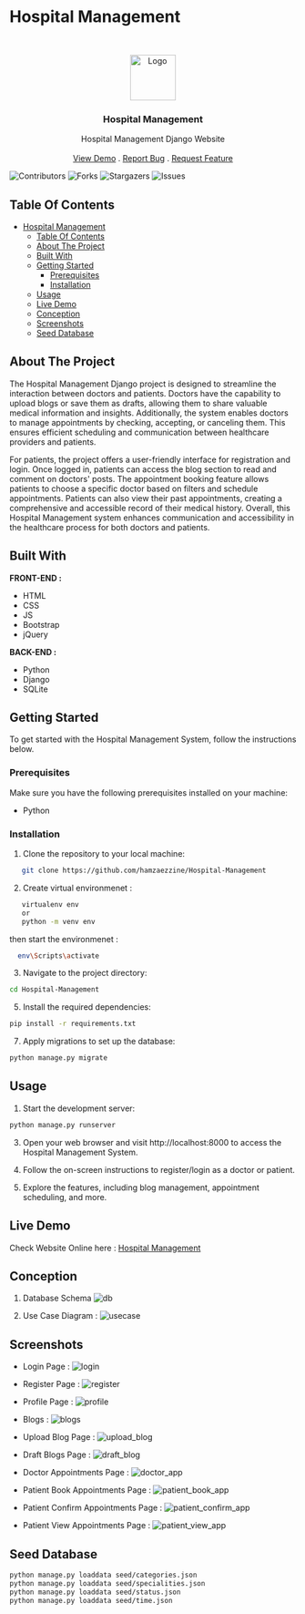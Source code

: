 # Hospital Management 

<br/>
<p align="center">
  <a href="https://github.com/hamzaezzine/Hospital-Management">
    <img src="static/img/logo.png" alt="Logo"  height="80">
  </a>

  <h3 align="center">Hospital Management</h3>

  <p align="center">
    Hospital Management Django Website
    <br/>
    <br/>
    <a href="https://github.com/hamzaezzine/Hospital-Management">View Demo</a>
    .
    <a href="https://github.com/hamzaezzine/Hospital-Management/issues">Report Bug</a>
    .
    <a href="https://github.com/hamzaezzine/Hospital-Management/issues">Request Feature</a>
  </p>
</p>

![Contributors](https://img.shields.io/github/contributors/hamzaezzine/Hospital-Management?color=dark-green) ![Forks](https://img.shields.io/github/forks/hamzaezzine/Hospital-Management?style=social) ![Stargazers](https://img.shields.io/github/stars/hamzaezzine/Hospital-Management?style=social) ![Issues](https://img.shields.io/github/issues/hamzaezzine/Hospital-Management) 

## Table Of Contents

- [Hospital Management](#hospital-management)
  - [Table Of Contents](#table-of-contents)
  - [About The Project](#about-the-project)
  - [Built With](#built-with)
  - [Getting Started](#getting-started)
    - [Prerequisites](#prerequisites)
    - [Installation](#installation)
  - [Usage](#usage)
  - [Live Demo](#live-demo)
  - [Conception](#conception)
  - [Screenshots](#screenshots)
  - [Seed Database](#seed-database)

## About The Project

The Hospital Management Django project is designed to streamline the interaction between doctors and patients. Doctors have the capability to upload blogs or save them as drafts, allowing them to share valuable medical information and insights. Additionally, the system enables doctors to manage appointments by checking, accepting, or canceling them. This ensures efficient scheduling and communication between healthcare providers and patients.

For patients, the project offers a user-friendly interface for registration and login. Once logged in, patients can access the blog section to read and comment on doctors' posts. The appointment booking feature allows patients to choose a specific doctor based on filters and schedule appointments. Patients can also view their past appointments, creating a comprehensive and accessible record of their medical history. Overall, this Hospital Management system enhances communication and accessibility in the healthcare process for both doctors and patients.

## Built With

**FRONT-END :**
- HTML
- CSS 
 - JS
- Bootstrap
- jQuery

**BACK-END :**
 - Python
- Django
- SQLite

## Getting Started

To get started with the Hospital Management System, follow the instructions below.

### Prerequisites

Make sure you have the following prerequisites installed on your machine:

- Python

### Installation

1. Clone the repository to your local machine:

```bash
   git clone https://github.com/hamzaezzine/Hospital-Management  
```

2. Create virtual environmenet  :  
```bash
   virtualenv env
   or  
   python -m venv env
```
then start the environmenet :  
```bash
  env\Scripts\activate
```

3. Navigate to the project directory:
```bash 
cd Hospital-Management
```

5. Install the required dependencies:
```bash
pip install -r requirements.txt
```

7. Apply migrations to set up the database:
```bash 
python manage.py migrate
```

## Usage

1. Start the development server:  
```bash
python manage.py runserver
```

3. Open your web browser and visit http://localhost:8000 to access the Hospital Management System.

4. Follow the on-screen instructions to register/login as a doctor or patient.

5. Explore the features, including blog management, appointment scheduling, and more.

## Live Demo
Check Website Online here : [Hospital Management](https://hamzaezzine.pythonanywhere.com/)


## Conception
1. Database Schema
![db](screenshots/db.png)

2. Use Case Diagram : 
![usecase](screenshots/usecase.PNG)

## Screenshots
- Login Page : 
![login](screenshots/login.PNG)

- Register Page : 
![register](screenshots/register.PNG)

- Profile Page : 
![profile](screenshots/profile.PNG)

- Blogs : 
![blogs](screenshots/blogs.PNG)

- Upload Blog Page : 
![upload_blog](screenshots/upload_blog.PNG)

- Draft Blogs Page : 
![draft_blog](screenshots/draft_blog.PNG)

- Doctor Appointments Page : 
![doctor_app](screenshots/doctor_app.PNG)

- Patient Book Appointments Page : 
![patient_book_app](screenshots/patient_book_app.PNG)

- Patient Confirm Appointments Page : 
![patient_confirm_app](screenshots/patient_confirm_app.PNG)

- Patient View Appointments Page : 
![patient_view_app](screenshots/patient_view_app.PNG)


## Seed Database
```bash
python manage.py loaddata seed/categories.json 
python manage.py loaddata seed/specialities.json
python manage.py loaddata seed/status.json
python manage.py loaddata seed/time.json
```
